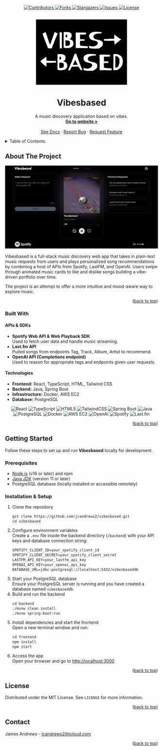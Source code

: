 <a id="readme-top"></a>

<p align="center">
  <a href="https://github.com/jcandrews2/vibesbased/graphs/contributors">
    <img src="https://img.shields.io/github/contributors/jcandrews2/vibesbased.svg?style=for-the-badge" alt="Contributors">
  </a>
  <a href="https://github.com/jcandrews2/vibesbased/network/members">
    <img src="https://img.shields.io/github/forks/jcandrews2/vibesbased.svg?style=for-the-badge" alt="Forks">
  </a>
  <a href="https://github.com/jcandrews2/vibesbased/stargazers">
    <img src="https://img.shields.io/github/stars/jcandrews2/vibesbased.svg?style=for-the-badge" alt="Stargazers">
  </a>
  <a href="https://github.com/jcandrews2/vibesbased/issues">
    <img src="https://img.shields.io/github/issues/jcandrews2/vibesbased.svg?style=for-the-badge" alt="Issues">
  </a>
  <a href="https://github.com/jcandrews2/vibesbased/blob/main/LICENSE">
    <img src="https://img.shields.io/github/license/jcandrews2/vibesbased.svg?style=for-the-badge" alt="License">
  </a>
</p>

<!-- PROJECT LOGO -->
<br />
<div align="center">
  <a href="https://github.com/jcandrews2/vibesbased">
    <img src="frontend/src/images/vibesbased-logo.jpg" alt="Vibesbased Logo" width="300" height="auto">
  </a>

  <h1 align="center">Vibesbased</h1>

  <p align="center">
    A music discovery application based on vibes. 
    <br />
    <a href="https://vibesbased.site"><strong>Go to website »</strong></a>
    <br />
    <br />
    <a href="https://github.com/jcandrews2/vibesbased">See Docs</a>
    &middot;
    <a href="https://github.com/jcandrews2/vibesbased/issues/new?labels=bug&template=bug-report---.md">Report Bug</a>
    &middot;
    <a href="https://github.com/jcandrews2/vibesbased/issues/new?labels=enhancement&template=feature-request---.md">Request Feature</a>
  </p>
</div>



<!-- TABLE OF CONTENTS -->
<details>
  <summary>Table of Contents</summary>
  <ol>
    <li>
      <a href="#about-the-project">About The Project</a>
      <ul>
        <li><a href="#built-with">Built With</a></li>
      </ul>
    </li>
    <li>
      <a href="#getting-started">Getting Started</a>
      <ul>
        <li><a href="#prerequisites">Prerequisites</a></li>
        <li><a href="#installation">Installation</a></li>
      </ul>
    </li>
    <li><a href="#usage">Usage</a></li>
    <li><a href="#license">License</a></li>
    <li><a href="#contact">Contact</a></li>
  </ol>
</details>



<!-- ABOUT THE PROJECT -->
<h2>About The Project</h2>

[![Product Name Screen Shot][product-screenshot]](https://example.com)

Vibesbased is a full-stack music discovery web app that takes in plain-text music requests from users and plays personalized song recommendations by combining a host of APIs from Spotify, LastFM, and OpenAI. Users swipe through animated music cards to like and dislike songs building a vibe-driven portfolio over time.

The project is an attempt to offer a more intuitive and mood-aware way to explore music.

<p align="right">(<a href="#readme-top">back to top</a>)</p>

<h3>Built With</h3>

<h4>APIs & SDKs</h4>
<ul>
  <li>
    <strong>Spotify Web API & Web Playback SDK</strong><br />
    Used to fetch user data and handle music streaming.
  </li>
  <li>
    <strong>Last.fm API</strong><br />
    Pulled songs from endpoints Tag, Track, Album, Artist to recommend.
  </li>
  <li>
    <strong>OpenAI API (Completions endpoint)</strong><br />
    Used to reason for appropriate tags and endpoints given user requests.
  </li>
</ul>

<h4>Technologies</h4>
<ul>
  <li><strong>Frontend:</strong> React, TypeScript, HTML, Tailwind CSS</li>
  <li><strong>Backend:</strong> Java, Spring Boot</li>
  <li><strong>Infrastructure:</strong> Docker, AWS EC2</li>
  <li><strong>Database:</strong> PostgreSQL</li>
</ul>

<p align="center">
  <img src="https://img.shields.io/badge/Frontend-React-blue?style=for-the-badge&logo=react" alt="React" />
  <img src="https://img.shields.io/badge/Language-TypeScript-3178C6?style=for-the-badge&logo=typescript&logoColor=white" alt="TypeScript" />
  <img src="https://img.shields.io/badge/Markup-HTML5-E34F26?style=for-the-badge&logo=html5&logoColor=white" alt="HTML5" />
  <img src="https://img.shields.io/badge/Styling-TailwindCSS-06B6D4?style=for-the-badge&logo=tailwindcss" alt="TailwindCSS" />
  <img src="https://img.shields.io/badge/Backend-SpringBoot-6DB33F?style=for-the-badge&logo=springboot&logoColor=white" alt="Spring Boot" />
  <img src="https://img.shields.io/badge/Language-Java-ED8B00?style=for-the-badge&logo=java&logoColor=white" alt="Java" />
  <img src="https://img.shields.io/badge/Database-PostgreSQL-316192?style=for-the-badge&logo=postgresql&logoColor=white" alt="PostgreSQL" />
  <img src="https://img.shields.io/badge/DevOps-Docker-2496ED?style=for-the-badge&logo=docker&logoColor=white" alt="Docker" />
  <img src="https://img.shields.io/badge/Hosting-AWS%20EC2-FF9900?style=for-the-badge&logo=amazonaws&logoColor=white" alt="AWS EC2" />
  <img src="https://img.shields.io/badge/API-OpenAI-black?style=for-the-badge&logo=openai" alt="OpenAI" />
  <img src="https://img.shields.io/badge/API-Spotify-1DB954?style=for-the-badge&logo=spotify" alt="Spotify" />
  <img src="https://img.shields.io/badge/API-Last.fm-D51007?style=for-the-badge&logo=last.fm&logoColor=white" alt="Last.fm" />
</p>


<p align="right">(<a href="#readme-top">back to top</a>)</p>

<!-- GETTING STARTED -->
<h2>Getting Started</h2>

<p>Follow these steps to set up and run <strong>Vibesbased</strong> locally for development.</p>

<h3>Prerequisites</h3>
<ul>
  <li><a href="https://nodejs.org/" target="_blank" rel="noopener noreferrer">Node.js</a> (v16 or later) and npm</li>
  <li><a href="https://adoptium.net/" target="_blank" rel="noopener noreferrer">Java JDK</a> (version 11 or later)</li>
  <li>PostgreSQL database (locally installed or accessible remotely)</li>
</ul>

<h3>Installation & Setup</h3>
<ol>
  <li>
    Clone the repository<br />
    <pre><code>git clone https://github.com/jcandrews2/vibesbased.git
cd vibesbased</code></pre>
  </li>
  <li>
    Configure environment variables<br />
    Create a <code>.env</code> file inside the backend directory (<code>/backend</code>) with your API keys and database connection string:<br />
    <pre><code>SPOTIFY_CLIENT_ID=your_spotify_client_id
SPOTIFY_CLIENT_SECRET=your_spotify_client_secret
LASTFM_API_KEY=your_lastfm_api_key
OPENAI_API_KEY=your_openai_api_key
DATABASE_URL=jdbc:postgresql://localhost:5432/vibesbaseddb</code></pre>
  </li>
  <li>
    Start your PostgreSQL database<br />
    Ensure your PostgreSQL server is running and you have created a database named <code>vibesbaseddb</code>.
  </li>
  <li>
    Build and run the backend<br />
    <pre><code>cd backend
./mvnw clean install
./mvnw spring-boot:run</code></pre>
  </li>
  <li>
    Install dependencies and start the frontend<br />
    Open a new terminal window and run:<br />
    <pre><code>cd frontend
npm install
npm start</code></pre>
  </li>
  <li>
    Access the app<br />
    Open your browser and go to <a href="http://localhost:3000" target="_blank" rel="noopener noreferrer">http://localhost:3000</a>
  </li>
</ol>

<p align="right">(<a href="#readme-top">back to top</a>)</p>

<!-- LICENSE -->
<h2>License</h2>

<p>Distributed under the MIT License. See <code>LICENSE</code> for more information.</p>

<p align="right">(<a href="#readme-top">back to top</a>)</p>

<!-- CONTACT -->
<h2>Contact</h2>

<p>James Andrews - <a href="mailto:jcandrews2@icloud.com">jcandrews2@icloud.com</a></p>

<p align="right">(<a href="#readme-top">back to top</a>)</p>

[product-screenshot]: frontend/src/images/vibesbased-front-page.jpg
